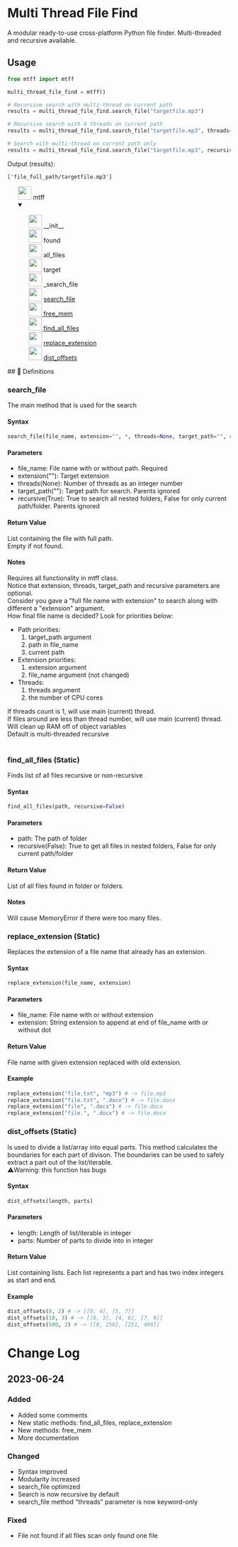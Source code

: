 # Multi Thread File Find
A modular ready-to-use cross-platform Python file finder. Multi-threaded and recursive available.

## Usage
```python
from mtff import mtff

multi_thread_file_find = mtff()

# Recursive search with multi-thread on current path
results = multi_thread_file_find.search_file("targetfile.mp3")

# Recursive search with 4 threads on current path
results = multi_thread_file_find.search_file("targetfile.mp3", threads=4)

# Search with multi-thread on current path only
results = multi_thread_file_find.search_file("targetfile.mp3", recursive=False)
```
Output (results):
```
['file_full_path/targetfile.mp3']
```

<ul>
  <li type="none">
    <img src="https://cdn-icons-png.flaticon.com/512/2809/2809229.png" raw=true style="width: 30px;height: 30px;" />
    <span>mtff</span>
    <details open>
      <summary></summary>
      <ul>
        <li type="none">
          <img src="https://cdn-icons-png.flaticon.com/512/3199/3199560.png" raw=true style="width: 30px;height: 30px;" />
          <span>__init__</span>
        </li>
        <li type="none">
          <img src="https://cdn-icons-png.flaticon.com/512/1827/1827800.png" raw=true style="width: 30px;height: 30px;" />
          <span>found</span>
        </li>
        <li type="none">
          <img src="https://cdn-icons-png.flaticon.com/512/1827/1827800.png" raw=true style="width: 30px;height: 30px;" />
          <span>all_files</span>
        </li>
        <li type="none">
          <img src="https://cdn-icons-png.flaticon.com/512/1827/1827800.png" raw=true style="width: 30px;height: 30px;" />
          <span>target</span>
        </li>
        <li type="none">
          <img src="https://cdn-icons-png.flaticon.com/512/3199/3199560.png" raw=true style="width: 30px;height: 30px;" />
          <span>_search_file</span>
        </li>
        <li type="none">
          <img src="https://cdn-icons-png.flaticon.com/512/3199/3199560.png" raw=true style="width: 30px;height: 30px;" />
          <a href="https://github.com/DarkMode49/Multi_Thread_File_Find#search_file">search_file</span>
        </li>
        <li type="none">
          <img src="https://cdn-icons-png.flaticon.com/512/3199/3199560.png" raw=true style="width: 30px;height: 30px;" />
          <span>free_mem</span>
        </li>
        <li type="none">
          <img src="https://cdn-icons-png.flaticon.com/512/3199/3199560.png" raw=true style="width: 30px;height: 30px;" />
          <a href="https://github.com/DarkMode49/Multi_Thread_File_Find#find_all_files-static">find_all_files</a>
        </li>
        <li type="none">
          <img src="https://cdn-icons-png.flaticon.com/512/3199/3199560.png" raw=true style="width: 30px;height: 30px;" />
          <a href="https://github.com/DarkMode49/Multi_Thread_File_Find#replace_extension-static">replace_extension</a>
        </li>
        <li type="none">
          <img src="https://cdn-icons-png.flaticon.com/512/3199/3199560.png" raw=true style="width: 30px;height: 30px;" />
          <a href="https://github.com/DarkMode49/Multi_Thread_File_Find#dist_offsets-static">dist_offsets</a>
        </li>
      </ul>
    </details>
  </li>
</ul>
## 📖 Definitions

### search_file
The main method that is used for the search

#### Syntax
```python
search_file(file_name, extension="", *, threads=None, target_path="", recursive=True)
```
#### Parameters
<ul>
  <li>file_name: File name with or without path. Required</li>
  <li>extension(""): Target extension</li>
  <li>threads(None): Number of threads as an integer number</li>
  <li>target_path(""): Target path for search. Parents ignored</li>
  <li>recursive(True): True to search all nested folders, False for only current path/folder. Parents ignored</li>
</ul>

#### Return Value
List containing the file with full path.<br/>
Empty if not found.

#### Notes
Requires all functionality in mtff class.<br/>
Notice that extension, threads, target_path and recursive parameters are optional.<br/>
Consider you gave a "full file name with extension" to search along with different a "extension" argument.<br/>
How final file name is decided? Look for priorities below:<br/>
<ul>
  <li>Path priorities:
    <ol type="1">
      <li>target_path argument</li>
      <li>path in file_name</li>
      <li>current path</li>
    </ol>
  </li>
  <li>Extension priorities:
    <ol type="1">
      <li>extension argument</li>
      <li>file_name argument (not changed)</li>
    </ol>
  </li>
  <li>Threads:
    <ol type="1">
      <li>threads argument</li>
      <li>the number of CPU cores</li>
    </ol>
  </li>
</ul>
If threads count is 1, will use main (current) thread.<br/>
If files around are less than thread number, will use main (current) thread.<br/>
Will clean up RAM off of object variables<br/>
Default is multi-threaded recursive<br/>
<br/>

### find_all_files (Static)
Finds list of all files recursive or non-recursive

#### Syntax
```python
find_all_files(path, recursive=False)
```

#### Parameters
<ul>
  <li>path: The path of folder</li>
  <li>recursive(False): True to get all files in nested folders, False for only current path/folder</li>
</ul>

#### Return Value
List of all files found in folder or folders.

#### Notes
Will cause MemoryError if there were too many files.

### replace_extension (Static)
Replaces the extension of a file name that already has an extension.

#### Syntax
```python
replace_extension(file_name, extension)
```

#### Parameters
<ul>
  <li>file_name: File name with or without extension</li>
  <li>extension: String extension to append at end of file_name with or without dot</li>
</ul>

#### Return Value
File name with given extension replaced with old extension.

#### Example
```python
replace_extension("file.txt", "mp3") # -> file.mp3
replace_extension("file.txt", ".docx") # -> file.docx
replace_extension("file", ".docx") # -> file.docx
replace_extension("file.", ".docx") # -> file.docx
```

### dist_offsets (Static)
Is used to divide a list/array into equal parts. This method calculates the boundaries for each part of divison. The boundaries can be used to safely extract a part out of the list/iterable.
<br/>⚠️Warning: this function has bugs

#### Syntax
```python
dist_offsets(length, parts)
```

#### Parameters
<ul>
  <li>length: Length of list/iterable in integer</li>
  <li>parts: Number of parts to divide into in integer</li>
</ul>

#### Return Value
List containing lists. Each list represents a part and has two index integers as start and end.

#### Example
```python
dist_offsets(8, 2) # -> [[0, 4], [5, 7]]
dist_offsets(10, 3) # -> [[0, 3], [4, 6], [7, 9]]
dist_offsets(500, 2) # -> [[0, 250], [251, 499]]
```

# Change Log
## 2023-06-24
### Added
<ul>
  <li>Added some comments</li>
  <li>New static methods: find_all_files, replace_extension</li>
  <li>New methods: free_mem</li>
  <li>More documentation</li>
</ul>

### Changed
<ul>
  <li>Syntax improved</li>
  <li>Modularity increased</li>
  <li>search_file optimized</li>
  <li>Search is now recursive by default</li>
  <li>search_file method "threads" parameter is now keyword-only</li>
</ul>

### Fixed
<ul>
  <li>File not found if all files scan only found one file</li>
</ul>
